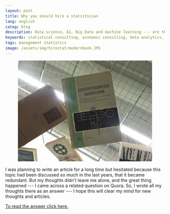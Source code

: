 ```yaml
---
layout: post
title: Why you should hire a statistician
lang: english
categ: blog
description: Data science, AI, Big Data and machine learning --- are the temporary buzzwords, while statistical analysis was, is, and will be the source of the best knowledge and breakthroughs related to data. 
keywords: statistical consulting, economic consulting, data analytics, econometrics
tags: management statistics
image: /assets/img/hirestat/modernbook.JPG
---
```

<figure class="blog">
	<img src="/assets/img/hirestat/modernbook.JPG">
</figure>

I was planning to write an article for a long time but hesitated because this topic had been discussed so much in the last years, that it became redundant. But my thoughts didn't leave me alone, and the great thing happened --- I came across a related question on Quora. So, I wrote all my thoughts there as an answer --- I hope this will clear my mind for new thoughts and articles.  

[To read the answer click here.](https://www.quora.com/Why-do-economics-graduates-hardly-get-hired-as-data-analysts-They-study-econometrics-which-is-basically-real-life-economics-analyzed-in-statistical-manner/answer/Ravshan-K?srid=ikzK9)
